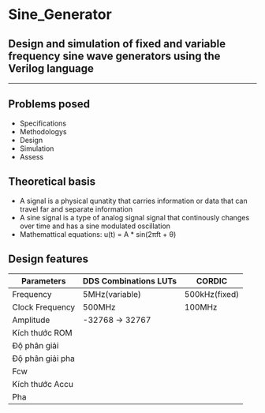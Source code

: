# Sine_Generator
Design and simulation of fixed and variable frequency sine wave generators using the Verilog language
---
***
## Problems posed
- Specifications
- Methodologys
- Design
- Simulation
- Assess
## Theoretical basis
- A signal is a physical qunatity that carries information or data that can travel far and separate information
- A sine signal is a type of analog signal signal that continously changes over time and has a sine modulated oscillation
- Mathemattical equations: u(t) = A * sin(2πft + θ)
## Design features
|Parameters|DDS Combinations LUTs|CORDIC| 
|-------------------|--------------|-------------|
|Frequency|5MHz(variable)|500kHz(fixed)|
|Clock Frequency|500MHz|100MHz| 
|Amplitude|-32768 $\to$ 32767|             | 
| Kích thước ROM    |              |             |
| Độ phân giải     |              |             |
| Độ phân giải pha |              |             |
| Fcw              |              |             |
| Kích thước Accu   |              |             |
| Pha              |              |             |


